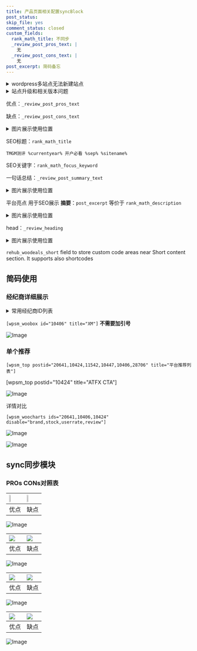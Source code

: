```yaml
---
title: 产品页面相关配置syncBlock
post_status: 
skip_file: yes
comment_status: closed
custom_fields:
  rank_math_title: 不同步
  _review_post_pros_text: |
    无
  _review_post_cons_text: |
    无
post_excerpt: 简码备忘
---
```

<details><summary>wordpress多站点无法新建站点</summary>

<li>和报错需要清理cookies一样的原因</li>
<li>wp-config.php里面<code>define( 'SUBDOMAIN_INSTALL', false );//子域名安装</code></li>
<li>新建子站点是用<code>define( 'SUBDOMAIN_INSTALL', true);//子域名安装</code> 完成以后，改成<code>false</code></li>
</details>

<details><summary>站点升级和相关版本问题</summary>

<p>wordpress：5.9.9
woocommerce：7.5.1
出现问题的地方：主题选项里面>><strong>Product layout >>compact style</strong></p>
<p>如何出现没有用过的字段 导致无法保存。先导出配置 然后进行修改，后面再次恢复即可。</p>
<p>出现部分字段无法显示时，需要返回默认布局后，对产品进行保存就好了。</p>
<p></p>
</details>

优点：`_review_post_pros_text`

缺点：`_review_post_cons_text`

<details><summary>图片展示使用位置</summary>

<img src="https://prod-files-secure.s3.us-west-2.amazonaws.com/39ed1227-6d7d-4570-be36-9ccd4a2c4241/f51d3d83-55d4-4bdf-9604-f37ec77ab556/Untitled.png?X-Amz-Algorithm=AWS4-HMAC-SHA256&X-Amz-Content-Sha256=UNSIGNED-PAYLOAD&X-Amz-Credential=ASIAZI2LB466XVAJJUYA%2F20250306%2Fus-west-2%2Fs3%2Faws4_request&X-Amz-Date=20250306T105522Z&X-Amz-Expires=3600&X-Amz-Security-Token=IQoJb3JpZ2luX2VjEOP%2F%2F%2F%2F%2F%2F%2F%2F%2F%2FwEaCXVzLXdlc3QtMiJHMEUCIQD6mDUQLN6%2F2iVxK58f0KGnmAjPlyEpsKrkjFX%2BaA9nxQIgY%2FbHWzkPcS%2BZPMttFf%2B01NxNqdZ8JXFMKy%2FT0EF%2Blekq%2FwMILBAAGgw2Mzc0MjMxODM4MDUiDGRixncwOBIRUGJzDSrcA%2BNPUm7wqFXiAP6TBVnJaqeYB%2FA0TOlUVEsWkAaJdkn0%2B9G1%2F09slInv1oVsUJ2F65gf84Wzw3B7yv39BUs7E1Cr7xNSz9aWXwSxGGEdPMbHz%2FpqniHoX%2F89OHUqgc58peV0Z61DQpSiQG%2B2dNLahmr7Lo0qzKlzF9I%2Bp6b3C9BvxSOCbj7a5%2BSb14gmWoMqpiAoIH10It4RCNiK45cE1KueBH%2BJFS3xgxjZzKYTG55oyKfHe6nDJjZGIOVhpZGjTfyPzH3U3sbHTX6%2BppwljwCHmbOzRJUteAAQxSSx9QgvJIhL0skXtg7ebIqfXIZx0f7gV%2B5m%2BsuT%2FtowFUxDcf9hrYgk9vKQz%2B92A%2FigPnA9kHS3leGIVEM2pl%2FUusbZwQdUEjjDzQwP4tQrYryZst5M2eXfQ6GMsKQlOdpLocQx%2BHO6RLoMVIFsnNglb7XlH1vbRqxtmVMe%2FCUVjuWdf27MbFlGa7pbpV1%2BwDT4cm4yKuzgoF8rOueq%2BsmoZyV5QlDH7NLjCmn6xuFnl%2FclwSOmAfjF2yYWoLuxGlEMpTmwblh4sVdHB6gjLhnYmhZLgTVTVWRaGlvVagCfVymbrTaUsgl8eU2VlR%2B3OKWDRsZLeGqu6Z7pmWdxU2AdMLzwpb4GOqUBdMmljKZ6j%2FLl6BWZR%2FV8ffSxMrNDiGaxF%2FgNdPJ5ppTtwHCh8%2BpzXxOPC852i3CROLuYZKNqwkZcqweoTcMZc8FrxaxCG0Hfi56P%2Betwg%2B9H78hFEYcXPLGopd7U4Y%2B8opmQzB0n6HbRLG%2Bw%2F6nAyJtATBzjtsemAtNvKbHM62SlQK9fdHsewZ1A0DbIYEMbjgoRGbZSGZVdSI4H1sRl4JdLFQtX&X-Amz-Signature=99d362c0b504cae54842389040696389c4424540c97762c507966cfe8a751217&X-Amz-SignedHeaders=host&x-id=GetObject" alt="Image">
</details>

SEO标题：`rank_math_title`

`TMGM测评 %currentyear% 开户必看 %sep% %sitename%`

SEO关键字：`rank_math_focus_keyword`

一句话总结：`_review_post_summary_text`

<details><summary>图片展示使用位置</summary>

<img src="https://prod-files-secure.s3.us-west-2.amazonaws.com/39ed1227-6d7d-4570-be36-9ccd4a2c4241/4b96a922-296c-4f4e-8630-d1c870cbce01/Untitled.png?X-Amz-Algorithm=AWS4-HMAC-SHA256&X-Amz-Content-Sha256=UNSIGNED-PAYLOAD&X-Amz-Credential=ASIAZI2LB466TUNL3B46%2F20250306%2Fus-west-2%2Fs3%2Faws4_request&X-Amz-Date=20250306T105523Z&X-Amz-Expires=3600&X-Amz-Security-Token=IQoJb3JpZ2luX2VjEOP%2F%2F%2F%2F%2F%2F%2F%2F%2F%2FwEaCXVzLXdlc3QtMiJIMEYCIQCJnzUd0T%2FddnnltynbYgY5h54lBnGVXhwxoGUZF8iPtAIhALn9rlz4xRWzbOkcgUcTJ9qg48bPfzhdIr8d9iCus47iKv8DCCwQABoMNjM3NDIzMTgzODA1Igyr8GtGA%2B9kNaCcdJIq3AM4NBQ1e5UHqi4Er%2Btxo3M3zLy0nvbTy159x%2BrWCA5NqkgyQIVtLmUK0eL8CaSm1brwvPPwBt%2B3CnFUeSJdRoZLhLrBRmj62LBr9rI4HL7LbrgYl7u6fb27f2YhgvT4abfnshaR%2BgsxVqwx7WbrsXK72oHl6tNAdV84BbZTLRUtNLXJUbG%2FhrjvsQNAzWo6hbDqtC3naLRrJKFhKu3OOVuTaXTdbpysnO%2FqpGwTVcQLr%2FLQAfb2If2D%2FujCn9Wp%2F85wvtWAb3pHJC6xrniXzLLe0Jqv5WMqPzAGhkEKdWxtRFzPb64sUVgezBX59x3wbJl%2BJr942DgOlx6Onsijb5snWA%2BkHK1jZqvyn3EsE1h83iCNQ6DxSKJjabeFLOW5Q0lmYHl%2BTRoHptRR5krV0NlBXy8XpI2s%2BjDQKBfklx9y8rsdVFAr15oQefSk0AOA1Voz6HoIaXFqNIcutPI43%2B%2BJz%2BPu37XIjGWFg6qibWT7ayn5RU9d4Z2GfMV3xRpZxydi8GGb8EYgr2wUkPu4yBoWtQKl6Cq2wACiJ7RKDU8tKvTQLgcJZbBoNI%2FghIoSjmSv%2BY3VGyfnzsHUMSHdx1gPumsPJaxuV8VpWlsYhXK8mcqTV0DkZ2PiNePFhTCE8aW%2BBjqkAY7KWdjbyqBzJFwX2mDrMU663ia7eSXai%2FVIvNrEY82TKOo29YXXbtGhYWFkVgM55Moq30KK%2F6RuAc%2Br7IDaqtaaVJHOdH8Cd4PMUcoJvIayQOfT2s9RAz2Hm42Qk5QUGGk%2B%2FIVd60aNkmcLFKu8zjONHgYv7LLHeifXmj%2B9RZUWhUhtY6YgqaoWydmVYIRBlM%2BTfPGLWHN2xX8HU0zLCqucJku6&X-Amz-Signature=0581035c6dcfa6d7345412c826e73c3c61810a5769d009efe251bdae3f7c0274&X-Amz-SignedHeaders=host&x-id=GetObject" alt="Image">
</details>

平台亮点 用于SEO展示 **摘要**：`post_excerpt`  等价于 `rank_math_description`

<details><summary>图片展示使用位置</summary>

<img src="https://prod-files-secure.s3.us-west-2.amazonaws.com/39ed1227-6d7d-4570-be36-9ccd4a2c4241/1ee11f63-b60a-4dfe-a7a7-d58ff23b5d88/Untitled.png?X-Amz-Algorithm=AWS4-HMAC-SHA256&X-Amz-Content-Sha256=UNSIGNED-PAYLOAD&X-Amz-Credential=ASIAZI2LB466YKJNQRGK%2F20250306%2Fus-west-2%2Fs3%2Faws4_request&X-Amz-Date=20250306T105524Z&X-Amz-Expires=3600&X-Amz-Security-Token=IQoJb3JpZ2luX2VjEOP%2F%2F%2F%2F%2F%2F%2F%2F%2F%2FwEaCXVzLXdlc3QtMiJHMEUCICM0eDfiHjcr%2FqPew5Su%2FGfjmSWr%2BYDBpKizNXDHVwhFAiEAhLKKULR12vgl%2FBfqzKXGcCJoc93629qbEB0T8RZbLpwq%2FwMILBAAGgw2Mzc0MjMxODM4MDUiDFd7wQLWgdLRhCEjeCrcAwecJz7Scto%2Ba6IH6SXOf6jIDEI0hzFsqcCWyGN1svsThcIBuE2jWlpQfQr%2BmdqbDfrzjM5DhV4NFMbU%2FvMzak2bfrDZYH%2BbyBDAk6cG9NFftfcsBH6ujTe61r05WLyTHL4B2hla0ehlb%2B3ZscA7RZx101CILdy30VtN3GWjMqWB2kYoaEYqFokhPA1QeYO9WmNTpcgI9xKtE3KnMHFZnd8csdeBKfgvZff8wzKWLzfHCb5HDBUeJrs1GC37OljViWwrt7FjqDNk5MKXSILE5lWN6nrTBlcFCBaYGvlmncucgZr3vGCxNbnp710KTpMJEpiSnfAREldi7PEac9MuxtEQVC6SKM6Nxa57%2Fg%2Bpy32jyyXjFJs1ZL0wghHMxGfmlY2x9oKAlBcS8qzM6lkEyersJ3t%2BIjS0wW5gbolYYB%2FNT0qm2GDQQx7RWtil0T%2Bcgf94yVBVkbe0FrHvcePl1Ft9kycV80L465IgBxb5%2FEWwsBnUFtefdojWf1ZMsM%2BmxAWFw%2B4Fci%2FGo%2BHGhIPB%2FHY2TT4g98jr49lmu56F7mQbVsRb37gtjskVDs3zRRtko0KXThbUBJJB1%2BmbiELK8xck9cuDWqVqpNwkv71vEr6Wy687DGqGPjfk1jaDMJrxpb4GOqUBe0NmhOcTq10n88%2BmlGzeNDAApPcHVF%2FjT5%2Bf5oEoS2BZ2glneEeyHnZu7pFXAIQMYZbvh1dT85aWUXxniJAIhfxzQwJzW73uuhYk1shvtr6fuLlh5t2%2Bp1Bp0FVH0CIbwhkZwCKsJaFJNAuKFO7fmf5huVTs0rsoS1Ux1Aqm9wLG6gEcXsp2%2BQmn0eAFFDlg2JnCWUDs8NR05HGP55iDLLPD7pZw&X-Amz-Signature=daa61fd9a15eba44aaec06349633df9f36d71c23dac28975202a7a573a649a34&X-Amz-SignedHeaders=host&x-id=GetObject" alt="Image">
<img src="https://prod-files-secure.s3.us-west-2.amazonaws.com/39ed1227-6d7d-4570-be36-9ccd4a2c4241/ad4118b5-78d8-4fbe-801e-3b29b5d99c01/Untitled.png?X-Amz-Algorithm=AWS4-HMAC-SHA256&X-Amz-Content-Sha256=UNSIGNED-PAYLOAD&X-Amz-Credential=ASIAZI2LB466YKJNQRGK%2F20250306%2Fus-west-2%2Fs3%2Faws4_request&X-Amz-Date=20250306T105524Z&X-Amz-Expires=3600&X-Amz-Security-Token=IQoJb3JpZ2luX2VjEOP%2F%2F%2F%2F%2F%2F%2F%2F%2F%2FwEaCXVzLXdlc3QtMiJHMEUCICM0eDfiHjcr%2FqPew5Su%2FGfjmSWr%2BYDBpKizNXDHVwhFAiEAhLKKULR12vgl%2FBfqzKXGcCJoc93629qbEB0T8RZbLpwq%2FwMILBAAGgw2Mzc0MjMxODM4MDUiDFd7wQLWgdLRhCEjeCrcAwecJz7Scto%2Ba6IH6SXOf6jIDEI0hzFsqcCWyGN1svsThcIBuE2jWlpQfQr%2BmdqbDfrzjM5DhV4NFMbU%2FvMzak2bfrDZYH%2BbyBDAk6cG9NFftfcsBH6ujTe61r05WLyTHL4B2hla0ehlb%2B3ZscA7RZx101CILdy30VtN3GWjMqWB2kYoaEYqFokhPA1QeYO9WmNTpcgI9xKtE3KnMHFZnd8csdeBKfgvZff8wzKWLzfHCb5HDBUeJrs1GC37OljViWwrt7FjqDNk5MKXSILE5lWN6nrTBlcFCBaYGvlmncucgZr3vGCxNbnp710KTpMJEpiSnfAREldi7PEac9MuxtEQVC6SKM6Nxa57%2Fg%2Bpy32jyyXjFJs1ZL0wghHMxGfmlY2x9oKAlBcS8qzM6lkEyersJ3t%2BIjS0wW5gbolYYB%2FNT0qm2GDQQx7RWtil0T%2Bcgf94yVBVkbe0FrHvcePl1Ft9kycV80L465IgBxb5%2FEWwsBnUFtefdojWf1ZMsM%2BmxAWFw%2B4Fci%2FGo%2BHGhIPB%2FHY2TT4g98jr49lmu56F7mQbVsRb37gtjskVDs3zRRtko0KXThbUBJJB1%2BmbiELK8xck9cuDWqVqpNwkv71vEr6Wy687DGqGPjfk1jaDMJrxpb4GOqUBe0NmhOcTq10n88%2BmlGzeNDAApPcHVF%2FjT5%2Bf5oEoS2BZ2glneEeyHnZu7pFXAIQMYZbvh1dT85aWUXxniJAIhfxzQwJzW73uuhYk1shvtr6fuLlh5t2%2Bp1Bp0FVH0CIbwhkZwCKsJaFJNAuKFO7fmf5huVTs0rsoS1Ux1Aqm9wLG6gEcXsp2%2BQmn0eAFFDlg2JnCWUDs8NR05HGP55iDLLPD7pZw&X-Amz-Signature=c6ec2167fd604e128d28fd2cf9a09544e6e9e793f9e7ace913b90e33735c86e9&X-Amz-SignedHeaders=host&x-id=GetObject" alt="Image">
<img src="https://prod-files-secure.s3.us-west-2.amazonaws.com/39ed1227-6d7d-4570-be36-9ccd4a2c4241/a38cf7c9-a79c-4b64-9e94-13589fe0758b/Untitled.png?X-Amz-Algorithm=AWS4-HMAC-SHA256&X-Amz-Content-Sha256=UNSIGNED-PAYLOAD&X-Amz-Credential=ASIAZI2LB466YKJNQRGK%2F20250306%2Fus-west-2%2Fs3%2Faws4_request&X-Amz-Date=20250306T105524Z&X-Amz-Expires=3600&X-Amz-Security-Token=IQoJb3JpZ2luX2VjEOP%2F%2F%2F%2F%2F%2F%2F%2F%2F%2FwEaCXVzLXdlc3QtMiJHMEUCICM0eDfiHjcr%2FqPew5Su%2FGfjmSWr%2BYDBpKizNXDHVwhFAiEAhLKKULR12vgl%2FBfqzKXGcCJoc93629qbEB0T8RZbLpwq%2FwMILBAAGgw2Mzc0MjMxODM4MDUiDFd7wQLWgdLRhCEjeCrcAwecJz7Scto%2Ba6IH6SXOf6jIDEI0hzFsqcCWyGN1svsThcIBuE2jWlpQfQr%2BmdqbDfrzjM5DhV4NFMbU%2FvMzak2bfrDZYH%2BbyBDAk6cG9NFftfcsBH6ujTe61r05WLyTHL4B2hla0ehlb%2B3ZscA7RZx101CILdy30VtN3GWjMqWB2kYoaEYqFokhPA1QeYO9WmNTpcgI9xKtE3KnMHFZnd8csdeBKfgvZff8wzKWLzfHCb5HDBUeJrs1GC37OljViWwrt7FjqDNk5MKXSILE5lWN6nrTBlcFCBaYGvlmncucgZr3vGCxNbnp710KTpMJEpiSnfAREldi7PEac9MuxtEQVC6SKM6Nxa57%2Fg%2Bpy32jyyXjFJs1ZL0wghHMxGfmlY2x9oKAlBcS8qzM6lkEyersJ3t%2BIjS0wW5gbolYYB%2FNT0qm2GDQQx7RWtil0T%2Bcgf94yVBVkbe0FrHvcePl1Ft9kycV80L465IgBxb5%2FEWwsBnUFtefdojWf1ZMsM%2BmxAWFw%2B4Fci%2FGo%2BHGhIPB%2FHY2TT4g98jr49lmu56F7mQbVsRb37gtjskVDs3zRRtko0KXThbUBJJB1%2BmbiELK8xck9cuDWqVqpNwkv71vEr6Wy687DGqGPjfk1jaDMJrxpb4GOqUBe0NmhOcTq10n88%2BmlGzeNDAApPcHVF%2FjT5%2Bf5oEoS2BZ2glneEeyHnZu7pFXAIQMYZbvh1dT85aWUXxniJAIhfxzQwJzW73uuhYk1shvtr6fuLlh5t2%2Bp1Bp0FVH0CIbwhkZwCKsJaFJNAuKFO7fmf5huVTs0rsoS1Ux1Aqm9wLG6gEcXsp2%2BQmn0eAFFDlg2JnCWUDs8NR05HGP55iDLLPD7pZw&X-Amz-Signature=5be88912c97d46d1bbce752f81f07a8bc76711ce7f3fdbb93efe89b1a4822a86&X-Amz-SignedHeaders=host&x-id=GetObject" alt="Image">
<img src="https://prod-files-secure.s3.us-west-2.amazonaws.com/39ed1227-6d7d-4570-be36-9ccd4a2c4241/7da6fc1e-d2ac-42ae-8c75-cb5749aa18f6/Untitled.png?X-Amz-Algorithm=AWS4-HMAC-SHA256&X-Amz-Content-Sha256=UNSIGNED-PAYLOAD&X-Amz-Credential=ASIAZI2LB466YKJNQRGK%2F20250306%2Fus-west-2%2Fs3%2Faws4_request&X-Amz-Date=20250306T105524Z&X-Amz-Expires=3600&X-Amz-Security-Token=IQoJb3JpZ2luX2VjEOP%2F%2F%2F%2F%2F%2F%2F%2F%2F%2FwEaCXVzLXdlc3QtMiJHMEUCICM0eDfiHjcr%2FqPew5Su%2FGfjmSWr%2BYDBpKizNXDHVwhFAiEAhLKKULR12vgl%2FBfqzKXGcCJoc93629qbEB0T8RZbLpwq%2FwMILBAAGgw2Mzc0MjMxODM4MDUiDFd7wQLWgdLRhCEjeCrcAwecJz7Scto%2Ba6IH6SXOf6jIDEI0hzFsqcCWyGN1svsThcIBuE2jWlpQfQr%2BmdqbDfrzjM5DhV4NFMbU%2FvMzak2bfrDZYH%2BbyBDAk6cG9NFftfcsBH6ujTe61r05WLyTHL4B2hla0ehlb%2B3ZscA7RZx101CILdy30VtN3GWjMqWB2kYoaEYqFokhPA1QeYO9WmNTpcgI9xKtE3KnMHFZnd8csdeBKfgvZff8wzKWLzfHCb5HDBUeJrs1GC37OljViWwrt7FjqDNk5MKXSILE5lWN6nrTBlcFCBaYGvlmncucgZr3vGCxNbnp710KTpMJEpiSnfAREldi7PEac9MuxtEQVC6SKM6Nxa57%2Fg%2Bpy32jyyXjFJs1ZL0wghHMxGfmlY2x9oKAlBcS8qzM6lkEyersJ3t%2BIjS0wW5gbolYYB%2FNT0qm2GDQQx7RWtil0T%2Bcgf94yVBVkbe0FrHvcePl1Ft9kycV80L465IgBxb5%2FEWwsBnUFtefdojWf1ZMsM%2BmxAWFw%2B4Fci%2FGo%2BHGhIPB%2FHY2TT4g98jr49lmu56F7mQbVsRb37gtjskVDs3zRRtko0KXThbUBJJB1%2BmbiELK8xck9cuDWqVqpNwkv71vEr6Wy687DGqGPjfk1jaDMJrxpb4GOqUBe0NmhOcTq10n88%2BmlGzeNDAApPcHVF%2FjT5%2Bf5oEoS2BZ2glneEeyHnZu7pFXAIQMYZbvh1dT85aWUXxniJAIhfxzQwJzW73uuhYk1shvtr6fuLlh5t2%2Bp1Bp0FVH0CIbwhkZwCKsJaFJNAuKFO7fmf5huVTs0rsoS1Ux1Aqm9wLG6gEcXsp2%2BQmn0eAFFDlg2JnCWUDs8NR05HGP55iDLLPD7pZw&X-Amz-Signature=0f8e65420acd7f75b775b9a9012983f01356aee4640f0f36e808e5c2f3a946b6&X-Amz-SignedHeaders=host&x-id=GetObject" alt="Image">
<img src="https://prod-files-secure.s3.us-west-2.amazonaws.com/39ed1227-6d7d-4570-be36-9ccd4a2c4241/7e97f40a-eaee-47f5-b2f9-475f96808fa7/Untitled.png?X-Amz-Algorithm=AWS4-HMAC-SHA256&X-Amz-Content-Sha256=UNSIGNED-PAYLOAD&X-Amz-Credential=ASIAZI2LB466YKJNQRGK%2F20250306%2Fus-west-2%2Fs3%2Faws4_request&X-Amz-Date=20250306T105524Z&X-Amz-Expires=3600&X-Amz-Security-Token=IQoJb3JpZ2luX2VjEOP%2F%2F%2F%2F%2F%2F%2F%2F%2F%2FwEaCXVzLXdlc3QtMiJHMEUCICM0eDfiHjcr%2FqPew5Su%2FGfjmSWr%2BYDBpKizNXDHVwhFAiEAhLKKULR12vgl%2FBfqzKXGcCJoc93629qbEB0T8RZbLpwq%2FwMILBAAGgw2Mzc0MjMxODM4MDUiDFd7wQLWgdLRhCEjeCrcAwecJz7Scto%2Ba6IH6SXOf6jIDEI0hzFsqcCWyGN1svsThcIBuE2jWlpQfQr%2BmdqbDfrzjM5DhV4NFMbU%2FvMzak2bfrDZYH%2BbyBDAk6cG9NFftfcsBH6ujTe61r05WLyTHL4B2hla0ehlb%2B3ZscA7RZx101CILdy30VtN3GWjMqWB2kYoaEYqFokhPA1QeYO9WmNTpcgI9xKtE3KnMHFZnd8csdeBKfgvZff8wzKWLzfHCb5HDBUeJrs1GC37OljViWwrt7FjqDNk5MKXSILE5lWN6nrTBlcFCBaYGvlmncucgZr3vGCxNbnp710KTpMJEpiSnfAREldi7PEac9MuxtEQVC6SKM6Nxa57%2Fg%2Bpy32jyyXjFJs1ZL0wghHMxGfmlY2x9oKAlBcS8qzM6lkEyersJ3t%2BIjS0wW5gbolYYB%2FNT0qm2GDQQx7RWtil0T%2Bcgf94yVBVkbe0FrHvcePl1Ft9kycV80L465IgBxb5%2FEWwsBnUFtefdojWf1ZMsM%2BmxAWFw%2B4Fci%2FGo%2BHGhIPB%2FHY2TT4g98jr49lmu56F7mQbVsRb37gtjskVDs3zRRtko0KXThbUBJJB1%2BmbiELK8xck9cuDWqVqpNwkv71vEr6Wy687DGqGPjfk1jaDMJrxpb4GOqUBe0NmhOcTq10n88%2BmlGzeNDAApPcHVF%2FjT5%2Bf5oEoS2BZ2glneEeyHnZu7pFXAIQMYZbvh1dT85aWUXxniJAIhfxzQwJzW73uuhYk1shvtr6fuLlh5t2%2Bp1Bp0FVH0CIbwhkZwCKsJaFJNAuKFO7fmf5huVTs0rsoS1Ux1Aqm9wLG6gEcXsp2%2BQmn0eAFFDlg2JnCWUDs8NR05HGP55iDLLPD7pZw&X-Amz-Signature=b8f24b05ff5aacc3a6f46088559a5ad76ccf96f2f7803e0af298c50c0d42b245&X-Amz-SignedHeaders=host&x-id=GetObject" alt="Image">
</details>

head：`_review_heading`

<details><summary>图片展示使用位置</summary>

<img src="https://prod-files-secure.s3.us-west-2.amazonaws.com/39ed1227-6d7d-4570-be36-9ccd4a2c4241/3a4650ad-9887-415c-889a-edd51fa54f27/Untitled.png?X-Amz-Algorithm=AWS4-HMAC-SHA256&X-Amz-Content-Sha256=UNSIGNED-PAYLOAD&X-Amz-Credential=ASIAZI2LB4666CCGQKOB%2F20250306%2Fus-west-2%2Fs3%2Faws4_request&X-Amz-Date=20250306T105524Z&X-Amz-Expires=3600&X-Amz-Security-Token=IQoJb3JpZ2luX2VjEOP%2F%2F%2F%2F%2F%2F%2F%2F%2F%2FwEaCXVzLXdlc3QtMiJGMEQCIDMohhHzODWd6PNAcGGaEeuJG0h1hRbU%2Fdp8FIm1xmRhAiAjTiyBVkz3%2BPEo%2BLSsJCJKynX1%2BlfrX9WQZrToNflIPCr%2FAwgsEAAaDDYzNzQyMzE4MzgwNSIMq0ascFnbwrBmLP1kKtwDdqhlUMZeBUWRkkLqW%2FHMuSMwlExvJQOul0CPFLhClvzKImcuGw0M8tp9wQY9uPoIXeXj5axJzwq8VBH0OyIZ3nRbZzHtp%2B3CxDfujaJppUGMOyuehcwvkUr1PUmHwLG%2F%2B5wPyvXD34KvrNS9gU3Q3z2j7DlvnPq%2BjhSGEJmyK8ogxWFMCDZHeZFu%2FE%2BFeHnPqlpMssNiPFENUThp1ZspwCwAXRRXEIWwhOnesb3SQfPXNA1Plqoke1Ijhk8IA90KXJ4682hqPsGXECBh4SF%2B2hTuerug3feon7d973DMe6x1I%2BRnJiXuErT8yCxosUAz7NsB3j7Qp2yAPIQJbhfe8tRNI3uva%2BVWtiHnXy10sMGPDfYRy39n9dXDeRQIhKsztUE1sMPojaEKETiNk2Uv3CIfmTAr5tdb%2Fe7L1%2FEYhuc8A%2BbukQHJb7T03PpNFl5bl6pWyhhY4kzTv5EOBMSDZH1L6%2B%2FtSBf07p8zICIYS1SJB7pRUN59zJMvDfv04RvUWk5L2jNFYe4ocmJKR%2Bzrm72lVe5Ix5Ev%2BKLuTN200vSlgYc7X%2F2iOLiqwFY%2B99wPMmuZNbWchX4F3YAAcFGwDZzlQybi0WWJazy76vbtLQgpErvF7a5MQQe8GoEwwPClvgY6pgHICCYiXVrynBwUEp2wNX0b8mNJj44GlQHfeo0moSXGXekvpucotMn76WaSItH3bxvFaS6HJJAXhnRw3A%2F0%2BK%2F0eWyCdtb54fSk2Z1EtxtIU%2BlUA8dx9qMFpSHcWHKP4bP%2BFGy3y9t6Eag0C%2BxUg%2BH2UYF1zZKNKMWDel17Z82GHRW7QoMp9w%2FVLLPSir2QjmNIsI8Fov%2BDPo8v4INFQPeR2MWZj%2FNd&X-Amz-Signature=c6b339bb9d59485d0566f344be0e136252414fff8485a2b3df4bb1d1cbff87fd&X-Amz-SignedHeaders=host&x-id=GetObject" alt="Image">
</details>

`rehub_woodeals_short`	field to store custom code areas near Short content section. It supports also shortcodes



## 简码使用

### 经纪商详细展示

<details><summary>常用经纪商ID列表</summary>

<pre><code class="php">嘉盛 ===> 20641  [wpsm_woobox id="20641" title="嘉盛"]
易信easymarkets ===> 11542  [wpsm_woobox id="11542" title="易信easymarkets"]
ATFX外汇 ===> 10424  [wpsm_woobox id="10424" title="ATFX"]
XM ===> 10406  [wpsm_woobox id="10406" title="XM"]
TMGM ===> 29622  [wpsm_woobox id="29622" title="TMGM"]
HYCM ===> 10447  [wpsm_woobox id="10447" title="HYCM"]
fpmarkets澳福外汇 ===> 20639  [wpsm_woobox id="20639" title="fpmarkets澳福外汇"]</code></pre>
</details>

`[wpsm_woobox id="10406" title="XM"]` **不需要加引号**

![Image](https://prod-files-secure.s3.us-west-2.amazonaws.com/39ed1227-6d7d-4570-be36-9ccd4a2c4241/4f898f9d-0fa7-4e43-acd3-ac6bc7be575a/Untitled.png?X-Amz-Algorithm=AWS4-HMAC-SHA256&X-Amz-Content-Sha256=UNSIGNED-PAYLOAD&X-Amz-Credential=ASIAZI2LB466UI2YS46X%2F20250306%2Fus-west-2%2Fs3%2Faws4_request&X-Amz-Date=20250306T105520Z&X-Amz-Expires=3600&X-Amz-Security-Token=IQoJb3JpZ2luX2VjEOP%2F%2F%2F%2F%2F%2F%2F%2F%2F%2FwEaCXVzLXdlc3QtMiJHMEUCIQD2%2BAEvRvcameTiDjwOfqJgzVbL5pxwIsUweTlKEF10AwIgW22csUsdblQ%2FHt15esiPQeKgImFkhMzxSVaX0kkx%2Bx0q%2FwMILBAAGgw2Mzc0MjMxODM4MDUiDKHZAeFohRvJDfQCcSrcAyR9yCa9JALIUzpK0ZtZljB7AsxgBXLBGW38QK99SIXwq1tsIO4JZ9rTvRoTXvNuGXPDrduoCzkTUrZWp%2FPDfC2Hx%2FryjePJcpHtZLzVMCgYpNC3cqt3WqENla3nsOndhjcWp%2B%2FAVJicQqjdGyaGH9bpOwfbj57axF6bxziDRESXPDs9HKe3PV57faMUudj432ta0XpPt0ev7yFLID0%2BSp6e69MElW978REXNYuOzRSKqUiJ1FI%2BIgFTn%2F91J1%2BNvYSEdeE9bY5ibuhogK9l27lUU%2BFoFiLC1hCeWYbH7ZQ0p2adopLBnh2IAXSoMuEiVKqR8DsR3agDRvpGAfjqC6nEq4IKSF4BtKlSZTGaqEIMjPKAddgwiuT5YJ7TfYvlIOea9Dt2oC%2FATaruOAZJvKwYe6IrDf9tO5w8UBI3wCV0B9Pp9Z%2FbRZ7q0b%2B7TCc7N36mtg27sxk7W4rrjhBjPu7i7INmvB%2BrWpdZOfFDIyYWbqgvbHVH0HRBj%2Bp6jMo28zoKxPzPFbyI%2Fd69sRDat11xR0L%2FEhkcLJLYIxkASEkK2m9Mh4w6yFtCtk3Jg2W%2FCCUXUvUOnWnY4%2Be4JCVEntalkcdi%2FGWa2V6O2Xt5IPUPbDcvGL8MeCH%2F7VNKMKTxpb4GOqUBz3GfsDzkxDpOFrNA%2FXH63cUZFzmPJnXiKDLRsQ6S4ji3dn%2FzVJeKStYnP2yq3oNKGqwfIQ7TrcEcptOZoqUYqPcJdDNiUXHJkJvQ3WZihFql81xAKS%2FxO%2F41G9AQUmqkr1cRYkP6%2Fo64Nq5JMLRQnVyKJAHsSJtiniLyHQaOJscImpM7tprCuyg2fm59%2B0Qjd1G3z3n1BZNwqg7xJrWDzT01F8tv&X-Amz-Signature=936ad070dd4ec8f764a95348a0bc2a783cccb48a2ca5f7affacb64aada34f7c5&X-Amz-SignedHeaders=host&x-id=GetObject)

### 单个推荐
`[wpsm_top postid="20641,10424,11542,10447,10406,28706" title="平台推荐列表"]`

[wpsm_top postid="10424" title="ATFX CTA"]

![Image](https://prod-files-secure.s3.us-west-2.amazonaws.com/39ed1227-6d7d-4570-be36-9ccd4a2c4241/5ac620dc-51a8-48b6-b55d-91f47299193c/Untitled.png?X-Amz-Algorithm=AWS4-HMAC-SHA256&X-Amz-Content-Sha256=UNSIGNED-PAYLOAD&X-Amz-Credential=ASIAZI2LB466UI2YS46X%2F20250306%2Fus-west-2%2Fs3%2Faws4_request&X-Amz-Date=20250306T105520Z&X-Amz-Expires=3600&X-Amz-Security-Token=IQoJb3JpZ2luX2VjEOP%2F%2F%2F%2F%2F%2F%2F%2F%2F%2FwEaCXVzLXdlc3QtMiJHMEUCIQD2%2BAEvRvcameTiDjwOfqJgzVbL5pxwIsUweTlKEF10AwIgW22csUsdblQ%2FHt15esiPQeKgImFkhMzxSVaX0kkx%2Bx0q%2FwMILBAAGgw2Mzc0MjMxODM4MDUiDKHZAeFohRvJDfQCcSrcAyR9yCa9JALIUzpK0ZtZljB7AsxgBXLBGW38QK99SIXwq1tsIO4JZ9rTvRoTXvNuGXPDrduoCzkTUrZWp%2FPDfC2Hx%2FryjePJcpHtZLzVMCgYpNC3cqt3WqENla3nsOndhjcWp%2B%2FAVJicQqjdGyaGH9bpOwfbj57axF6bxziDRESXPDs9HKe3PV57faMUudj432ta0XpPt0ev7yFLID0%2BSp6e69MElW978REXNYuOzRSKqUiJ1FI%2BIgFTn%2F91J1%2BNvYSEdeE9bY5ibuhogK9l27lUU%2BFoFiLC1hCeWYbH7ZQ0p2adopLBnh2IAXSoMuEiVKqR8DsR3agDRvpGAfjqC6nEq4IKSF4BtKlSZTGaqEIMjPKAddgwiuT5YJ7TfYvlIOea9Dt2oC%2FATaruOAZJvKwYe6IrDf9tO5w8UBI3wCV0B9Pp9Z%2FbRZ7q0b%2B7TCc7N36mtg27sxk7W4rrjhBjPu7i7INmvB%2BrWpdZOfFDIyYWbqgvbHVH0HRBj%2Bp6jMo28zoKxPzPFbyI%2Fd69sRDat11xR0L%2FEhkcLJLYIxkASEkK2m9Mh4w6yFtCtk3Jg2W%2FCCUXUvUOnWnY4%2Be4JCVEntalkcdi%2FGWa2V6O2Xt5IPUPbDcvGL8MeCH%2F7VNKMKTxpb4GOqUBz3GfsDzkxDpOFrNA%2FXH63cUZFzmPJnXiKDLRsQ6S4ji3dn%2FzVJeKStYnP2yq3oNKGqwfIQ7TrcEcptOZoqUYqPcJdDNiUXHJkJvQ3WZihFql81xAKS%2FxO%2F41G9AQUmqkr1cRYkP6%2Fo64Nq5JMLRQnVyKJAHsSJtiniLyHQaOJscImpM7tprCuyg2fm59%2B0Qjd1G3z3n1BZNwqg7xJrWDzT01F8tv&X-Amz-Signature=91eaf98391c96a5b81076e48c0e580f77aa1de3391bdb8f0acb3c0ccd6a3c023&X-Amz-SignedHeaders=host&x-id=GetObject)

详情对比

`[wpsm_woocharts ids="20641,10406,10424" disable="brand,stock,userrate,review"]`

![Image](https://prod-files-secure.s3.us-west-2.amazonaws.com/39ed1227-6d7d-4570-be36-9ccd4a2c4241/bf3ba45f-b9f3-4295-8aef-b4a495fd25f4/Untitled.png?X-Amz-Algorithm=AWS4-HMAC-SHA256&X-Amz-Content-Sha256=UNSIGNED-PAYLOAD&X-Amz-Credential=ASIAZI2LB466UI2YS46X%2F20250306%2Fus-west-2%2Fs3%2Faws4_request&X-Amz-Date=20250306T105520Z&X-Amz-Expires=3600&X-Amz-Security-Token=IQoJb3JpZ2luX2VjEOP%2F%2F%2F%2F%2F%2F%2F%2F%2F%2FwEaCXVzLXdlc3QtMiJHMEUCIQD2%2BAEvRvcameTiDjwOfqJgzVbL5pxwIsUweTlKEF10AwIgW22csUsdblQ%2FHt15esiPQeKgImFkhMzxSVaX0kkx%2Bx0q%2FwMILBAAGgw2Mzc0MjMxODM4MDUiDKHZAeFohRvJDfQCcSrcAyR9yCa9JALIUzpK0ZtZljB7AsxgBXLBGW38QK99SIXwq1tsIO4JZ9rTvRoTXvNuGXPDrduoCzkTUrZWp%2FPDfC2Hx%2FryjePJcpHtZLzVMCgYpNC3cqt3WqENla3nsOndhjcWp%2B%2FAVJicQqjdGyaGH9bpOwfbj57axF6bxziDRESXPDs9HKe3PV57faMUudj432ta0XpPt0ev7yFLID0%2BSp6e69MElW978REXNYuOzRSKqUiJ1FI%2BIgFTn%2F91J1%2BNvYSEdeE9bY5ibuhogK9l27lUU%2BFoFiLC1hCeWYbH7ZQ0p2adopLBnh2IAXSoMuEiVKqR8DsR3agDRvpGAfjqC6nEq4IKSF4BtKlSZTGaqEIMjPKAddgwiuT5YJ7TfYvlIOea9Dt2oC%2FATaruOAZJvKwYe6IrDf9tO5w8UBI3wCV0B9Pp9Z%2FbRZ7q0b%2B7TCc7N36mtg27sxk7W4rrjhBjPu7i7INmvB%2BrWpdZOfFDIyYWbqgvbHVH0HRBj%2Bp6jMo28zoKxPzPFbyI%2Fd69sRDat11xR0L%2FEhkcLJLYIxkASEkK2m9Mh4w6yFtCtk3Jg2W%2FCCUXUvUOnWnY4%2Be4JCVEntalkcdi%2FGWa2V6O2Xt5IPUPbDcvGL8MeCH%2F7VNKMKTxpb4GOqUBz3GfsDzkxDpOFrNA%2FXH63cUZFzmPJnXiKDLRsQ6S4ji3dn%2FzVJeKStYnP2yq3oNKGqwfIQ7TrcEcptOZoqUYqPcJdDNiUXHJkJvQ3WZihFql81xAKS%2FxO%2F41G9AQUmqkr1cRYkP6%2Fo64Nq5JMLRQnVyKJAHsSJtiniLyHQaOJscImpM7tprCuyg2fm59%2B0Qjd1G3z3n1BZNwqg7xJrWDzT01F8tv&X-Amz-Signature=ae1e25cef05bb961c6e7e21b3ae8270d7abc3fd0639ef5eb7dce3c2314be95de&X-Amz-SignedHeaders=host&x-id=GetObject)

![Image](https://prod-files-secure.s3.us-west-2.amazonaws.com/39ed1227-6d7d-4570-be36-9ccd4a2c4241/30bc56ef-f383-4b48-9768-2ebc9e436ec0/Untitled.png?X-Amz-Algorithm=AWS4-HMAC-SHA256&X-Amz-Content-Sha256=UNSIGNED-PAYLOAD&X-Amz-Credential=ASIAZI2LB466UI2YS46X%2F20250306%2Fus-west-2%2Fs3%2Faws4_request&X-Amz-Date=20250306T105520Z&X-Amz-Expires=3600&X-Amz-Security-Token=IQoJb3JpZ2luX2VjEOP%2F%2F%2F%2F%2F%2F%2F%2F%2F%2FwEaCXVzLXdlc3QtMiJHMEUCIQD2%2BAEvRvcameTiDjwOfqJgzVbL5pxwIsUweTlKEF10AwIgW22csUsdblQ%2FHt15esiPQeKgImFkhMzxSVaX0kkx%2Bx0q%2FwMILBAAGgw2Mzc0MjMxODM4MDUiDKHZAeFohRvJDfQCcSrcAyR9yCa9JALIUzpK0ZtZljB7AsxgBXLBGW38QK99SIXwq1tsIO4JZ9rTvRoTXvNuGXPDrduoCzkTUrZWp%2FPDfC2Hx%2FryjePJcpHtZLzVMCgYpNC3cqt3WqENla3nsOndhjcWp%2B%2FAVJicQqjdGyaGH9bpOwfbj57axF6bxziDRESXPDs9HKe3PV57faMUudj432ta0XpPt0ev7yFLID0%2BSp6e69MElW978REXNYuOzRSKqUiJ1FI%2BIgFTn%2F91J1%2BNvYSEdeE9bY5ibuhogK9l27lUU%2BFoFiLC1hCeWYbH7ZQ0p2adopLBnh2IAXSoMuEiVKqR8DsR3agDRvpGAfjqC6nEq4IKSF4BtKlSZTGaqEIMjPKAddgwiuT5YJ7TfYvlIOea9Dt2oC%2FATaruOAZJvKwYe6IrDf9tO5w8UBI3wCV0B9Pp9Z%2FbRZ7q0b%2B7TCc7N36mtg27sxk7W4rrjhBjPu7i7INmvB%2BrWpdZOfFDIyYWbqgvbHVH0HRBj%2Bp6jMo28zoKxPzPFbyI%2Fd69sRDat11xR0L%2FEhkcLJLYIxkASEkK2m9Mh4w6yFtCtk3Jg2W%2FCCUXUvUOnWnY4%2Be4JCVEntalkcdi%2FGWa2V6O2Xt5IPUPbDcvGL8MeCH%2F7VNKMKTxpb4GOqUBz3GfsDzkxDpOFrNA%2FXH63cUZFzmPJnXiKDLRsQ6S4ji3dn%2FzVJeKStYnP2yq3oNKGqwfIQ7TrcEcptOZoqUYqPcJdDNiUXHJkJvQ3WZihFql81xAKS%2FxO%2F41G9AQUmqkr1cRYkP6%2Fo64Nq5JMLRQnVyKJAHsSJtiniLyHQaOJscImpM7tprCuyg2fm59%2B0Qjd1G3z3n1BZNwqg7xJrWDzT01F8tv&X-Amz-Signature=4b2319b416515bce72ad687fc2f238b0d74c5c465f3418956b84fa90b8b98883&X-Amz-SignedHeaders=host&x-id=GetObject)

## sync同步模块

### PROs CONs对照表

| <img src="https://cdn.ifttt.fun/gh/jarlin8/OSS@main/icons/customize/pros.svg" height="auto" width="37.3%"> | <img src="https://cdn.ifttt.fun/gh/jarlin8/OSS@main/icons/customize/cons.svg" height="auto" width="28.8%"> |
| :--- | :--- |
| 优点 | 缺点 |

![Image](https://prod-files-secure.s3.us-west-2.amazonaws.com/39ed1227-6d7d-4570-be36-9ccd4a2c4241/8742b755-dfb5-4004-9a5f-d6e561664bd8/Untitled.png?X-Amz-Algorithm=AWS4-HMAC-SHA256&X-Amz-Content-Sha256=UNSIGNED-PAYLOAD&X-Amz-Credential=ASIAZI2LB466UI2YS46X%2F20250306%2Fus-west-2%2Fs3%2Faws4_request&X-Amz-Date=20250306T105520Z&X-Amz-Expires=3600&X-Amz-Security-Token=IQoJb3JpZ2luX2VjEOP%2F%2F%2F%2F%2F%2F%2F%2F%2F%2FwEaCXVzLXdlc3QtMiJHMEUCIQD2%2BAEvRvcameTiDjwOfqJgzVbL5pxwIsUweTlKEF10AwIgW22csUsdblQ%2FHt15esiPQeKgImFkhMzxSVaX0kkx%2Bx0q%2FwMILBAAGgw2Mzc0MjMxODM4MDUiDKHZAeFohRvJDfQCcSrcAyR9yCa9JALIUzpK0ZtZljB7AsxgBXLBGW38QK99SIXwq1tsIO4JZ9rTvRoTXvNuGXPDrduoCzkTUrZWp%2FPDfC2Hx%2FryjePJcpHtZLzVMCgYpNC3cqt3WqENla3nsOndhjcWp%2B%2FAVJicQqjdGyaGH9bpOwfbj57axF6bxziDRESXPDs9HKe3PV57faMUudj432ta0XpPt0ev7yFLID0%2BSp6e69MElW978REXNYuOzRSKqUiJ1FI%2BIgFTn%2F91J1%2BNvYSEdeE9bY5ibuhogK9l27lUU%2BFoFiLC1hCeWYbH7ZQ0p2adopLBnh2IAXSoMuEiVKqR8DsR3agDRvpGAfjqC6nEq4IKSF4BtKlSZTGaqEIMjPKAddgwiuT5YJ7TfYvlIOea9Dt2oC%2FATaruOAZJvKwYe6IrDf9tO5w8UBI3wCV0B9Pp9Z%2FbRZ7q0b%2B7TCc7N36mtg27sxk7W4rrjhBjPu7i7INmvB%2BrWpdZOfFDIyYWbqgvbHVH0HRBj%2Bp6jMo28zoKxPzPFbyI%2Fd69sRDat11xR0L%2FEhkcLJLYIxkASEkK2m9Mh4w6yFtCtk3Jg2W%2FCCUXUvUOnWnY4%2Be4JCVEntalkcdi%2FGWa2V6O2Xt5IPUPbDcvGL8MeCH%2F7VNKMKTxpb4GOqUBz3GfsDzkxDpOFrNA%2FXH63cUZFzmPJnXiKDLRsQ6S4ji3dn%2FzVJeKStYnP2yq3oNKGqwfIQ7TrcEcptOZoqUYqPcJdDNiUXHJkJvQ3WZihFql81xAKS%2FxO%2F41G9AQUmqkr1cRYkP6%2Fo64Nq5JMLRQnVyKJAHsSJtiniLyHQaOJscImpM7tprCuyg2fm59%2B0Qjd1G3z3n1BZNwqg7xJrWDzT01F8tv&X-Amz-Signature=f83b8bfefce9c123aaca073b3f27d1d3e3f5ddedec2ac288ec5d01cd5fd7fda8&X-Amz-SignedHeaders=host&x-id=GetObject)

| <img src="https://cdn.ifttt.fun/gh/jarlin8/OSS@main/icons/customize/pros1.svg" height="auto"> | <img src="https://cdn.ifttt.fun/gh/jarlin8/OSS@main/icons/customize/cons1.svg" height="auto"> |
| :--- | :--- |
| 优点 | 缺点 |

![Image](https://prod-files-secure.s3.us-west-2.amazonaws.com/39ed1227-6d7d-4570-be36-9ccd4a2c4241/806358f8-c9c4-4e17-bb35-c6c76a5397a5/Untitled.png?X-Amz-Algorithm=AWS4-HMAC-SHA256&X-Amz-Content-Sha256=UNSIGNED-PAYLOAD&X-Amz-Credential=ASIAZI2LB466UI2YS46X%2F20250306%2Fus-west-2%2Fs3%2Faws4_request&X-Amz-Date=20250306T105520Z&X-Amz-Expires=3600&X-Amz-Security-Token=IQoJb3JpZ2luX2VjEOP%2F%2F%2F%2F%2F%2F%2F%2F%2F%2FwEaCXVzLXdlc3QtMiJHMEUCIQD2%2BAEvRvcameTiDjwOfqJgzVbL5pxwIsUweTlKEF10AwIgW22csUsdblQ%2FHt15esiPQeKgImFkhMzxSVaX0kkx%2Bx0q%2FwMILBAAGgw2Mzc0MjMxODM4MDUiDKHZAeFohRvJDfQCcSrcAyR9yCa9JALIUzpK0ZtZljB7AsxgBXLBGW38QK99SIXwq1tsIO4JZ9rTvRoTXvNuGXPDrduoCzkTUrZWp%2FPDfC2Hx%2FryjePJcpHtZLzVMCgYpNC3cqt3WqENla3nsOndhjcWp%2B%2FAVJicQqjdGyaGH9bpOwfbj57axF6bxziDRESXPDs9HKe3PV57faMUudj432ta0XpPt0ev7yFLID0%2BSp6e69MElW978REXNYuOzRSKqUiJ1FI%2BIgFTn%2F91J1%2BNvYSEdeE9bY5ibuhogK9l27lUU%2BFoFiLC1hCeWYbH7ZQ0p2adopLBnh2IAXSoMuEiVKqR8DsR3agDRvpGAfjqC6nEq4IKSF4BtKlSZTGaqEIMjPKAddgwiuT5YJ7TfYvlIOea9Dt2oC%2FATaruOAZJvKwYe6IrDf9tO5w8UBI3wCV0B9Pp9Z%2FbRZ7q0b%2B7TCc7N36mtg27sxk7W4rrjhBjPu7i7INmvB%2BrWpdZOfFDIyYWbqgvbHVH0HRBj%2Bp6jMo28zoKxPzPFbyI%2Fd69sRDat11xR0L%2FEhkcLJLYIxkASEkK2m9Mh4w6yFtCtk3Jg2W%2FCCUXUvUOnWnY4%2Be4JCVEntalkcdi%2FGWa2V6O2Xt5IPUPbDcvGL8MeCH%2F7VNKMKTxpb4GOqUBz3GfsDzkxDpOFrNA%2FXH63cUZFzmPJnXiKDLRsQ6S4ji3dn%2FzVJeKStYnP2yq3oNKGqwfIQ7TrcEcptOZoqUYqPcJdDNiUXHJkJvQ3WZihFql81xAKS%2FxO%2F41G9AQUmqkr1cRYkP6%2Fo64Nq5JMLRQnVyKJAHsSJtiniLyHQaOJscImpM7tprCuyg2fm59%2B0Qjd1G3z3n1BZNwqg7xJrWDzT01F8tv&X-Amz-Signature=9013510709e8b93c0f35f1d41f676cc863d381e5777aea889e8ecd38fee1c744&X-Amz-SignedHeaders=host&x-id=GetObject)

| <img src="https://cdn.ifttt.fun/gh/jarlin8/OSS@main/icons/customize/pros2.svg" height="auto"> | <img src="https://cdn.ifttt.fun/gh/jarlin8/OSS@main/icons/customize/cons2.svg" height="auto"> |
| :--- | :--- |
| 优点 | 缺点 |

![Image](https://prod-files-secure.s3.us-west-2.amazonaws.com/39ed1227-6d7d-4570-be36-9ccd4a2c4241/a9245ec9-70dd-4005-b534-0d54315fc5f3/Untitled.png?X-Amz-Algorithm=AWS4-HMAC-SHA256&X-Amz-Content-Sha256=UNSIGNED-PAYLOAD&X-Amz-Credential=ASIAZI2LB466UI2YS46X%2F20250306%2Fus-west-2%2Fs3%2Faws4_request&X-Amz-Date=20250306T105520Z&X-Amz-Expires=3600&X-Amz-Security-Token=IQoJb3JpZ2luX2VjEOP%2F%2F%2F%2F%2F%2F%2F%2F%2F%2FwEaCXVzLXdlc3QtMiJHMEUCIQD2%2BAEvRvcameTiDjwOfqJgzVbL5pxwIsUweTlKEF10AwIgW22csUsdblQ%2FHt15esiPQeKgImFkhMzxSVaX0kkx%2Bx0q%2FwMILBAAGgw2Mzc0MjMxODM4MDUiDKHZAeFohRvJDfQCcSrcAyR9yCa9JALIUzpK0ZtZljB7AsxgBXLBGW38QK99SIXwq1tsIO4JZ9rTvRoTXvNuGXPDrduoCzkTUrZWp%2FPDfC2Hx%2FryjePJcpHtZLzVMCgYpNC3cqt3WqENla3nsOndhjcWp%2B%2FAVJicQqjdGyaGH9bpOwfbj57axF6bxziDRESXPDs9HKe3PV57faMUudj432ta0XpPt0ev7yFLID0%2BSp6e69MElW978REXNYuOzRSKqUiJ1FI%2BIgFTn%2F91J1%2BNvYSEdeE9bY5ibuhogK9l27lUU%2BFoFiLC1hCeWYbH7ZQ0p2adopLBnh2IAXSoMuEiVKqR8DsR3agDRvpGAfjqC6nEq4IKSF4BtKlSZTGaqEIMjPKAddgwiuT5YJ7TfYvlIOea9Dt2oC%2FATaruOAZJvKwYe6IrDf9tO5w8UBI3wCV0B9Pp9Z%2FbRZ7q0b%2B7TCc7N36mtg27sxk7W4rrjhBjPu7i7INmvB%2BrWpdZOfFDIyYWbqgvbHVH0HRBj%2Bp6jMo28zoKxPzPFbyI%2Fd69sRDat11xR0L%2FEhkcLJLYIxkASEkK2m9Mh4w6yFtCtk3Jg2W%2FCCUXUvUOnWnY4%2Be4JCVEntalkcdi%2FGWa2V6O2Xt5IPUPbDcvGL8MeCH%2F7VNKMKTxpb4GOqUBz3GfsDzkxDpOFrNA%2FXH63cUZFzmPJnXiKDLRsQ6S4ji3dn%2FzVJeKStYnP2yq3oNKGqwfIQ7TrcEcptOZoqUYqPcJdDNiUXHJkJvQ3WZihFql81xAKS%2FxO%2F41G9AQUmqkr1cRYkP6%2Fo64Nq5JMLRQnVyKJAHsSJtiniLyHQaOJscImpM7tprCuyg2fm59%2B0Qjd1G3z3n1BZNwqg7xJrWDzT01F8tv&X-Amz-Signature=9faa4ba97968751ceaaed54b38d5fd8be173bf09c61a2f4d7d5d81ba198c8dff&X-Amz-SignedHeaders=host&x-id=GetObject)

| <img src="https://cdn.ifttt.fun/gh/jarlin8/OSS@main/icons/customize/pros3.svg" height="auto"> | <img src="https://cdn.ifttt.fun/gh/jarlin8/OSS@main/icons/customize/cons3.svg" height="auto"> |
| :--- | :--- |
| 优点 | 缺点 |

![Image](https://prod-files-secure.s3.us-west-2.amazonaws.com/39ed1227-6d7d-4570-be36-9ccd4a2c4241/e1e580a2-2e5c-4780-9ff4-19c318fc2284/Untitled.png?X-Amz-Algorithm=AWS4-HMAC-SHA256&X-Amz-Content-Sha256=UNSIGNED-PAYLOAD&X-Amz-Credential=ASIAZI2LB466UI2YS46X%2F20250306%2Fus-west-2%2Fs3%2Faws4_request&X-Amz-Date=20250306T105520Z&X-Amz-Expires=3600&X-Amz-Security-Token=IQoJb3JpZ2luX2VjEOP%2F%2F%2F%2F%2F%2F%2F%2F%2F%2FwEaCXVzLXdlc3QtMiJHMEUCIQD2%2BAEvRvcameTiDjwOfqJgzVbL5pxwIsUweTlKEF10AwIgW22csUsdblQ%2FHt15esiPQeKgImFkhMzxSVaX0kkx%2Bx0q%2FwMILBAAGgw2Mzc0MjMxODM4MDUiDKHZAeFohRvJDfQCcSrcAyR9yCa9JALIUzpK0ZtZljB7AsxgBXLBGW38QK99SIXwq1tsIO4JZ9rTvRoTXvNuGXPDrduoCzkTUrZWp%2FPDfC2Hx%2FryjePJcpHtZLzVMCgYpNC3cqt3WqENla3nsOndhjcWp%2B%2FAVJicQqjdGyaGH9bpOwfbj57axF6bxziDRESXPDs9HKe3PV57faMUudj432ta0XpPt0ev7yFLID0%2BSp6e69MElW978REXNYuOzRSKqUiJ1FI%2BIgFTn%2F91J1%2BNvYSEdeE9bY5ibuhogK9l27lUU%2BFoFiLC1hCeWYbH7ZQ0p2adopLBnh2IAXSoMuEiVKqR8DsR3agDRvpGAfjqC6nEq4IKSF4BtKlSZTGaqEIMjPKAddgwiuT5YJ7TfYvlIOea9Dt2oC%2FATaruOAZJvKwYe6IrDf9tO5w8UBI3wCV0B9Pp9Z%2FbRZ7q0b%2B7TCc7N36mtg27sxk7W4rrjhBjPu7i7INmvB%2BrWpdZOfFDIyYWbqgvbHVH0HRBj%2Bp6jMo28zoKxPzPFbyI%2Fd69sRDat11xR0L%2FEhkcLJLYIxkASEkK2m9Mh4w6yFtCtk3Jg2W%2FCCUXUvUOnWnY4%2Be4JCVEntalkcdi%2FGWa2V6O2Xt5IPUPbDcvGL8MeCH%2F7VNKMKTxpb4GOqUBz3GfsDzkxDpOFrNA%2FXH63cUZFzmPJnXiKDLRsQ6S4ji3dn%2FzVJeKStYnP2yq3oNKGqwfIQ7TrcEcptOZoqUYqPcJdDNiUXHJkJvQ3WZihFql81xAKS%2FxO%2F41G9AQUmqkr1cRYkP6%2Fo64Nq5JMLRQnVyKJAHsSJtiniLyHQaOJscImpM7tprCuyg2fm59%2B0Qjd1G3z3n1BZNwqg7xJrWDzT01F8tv&X-Amz-Signature=db0f6a2a56c52eb7773dd4eef4b621c654ff7e23dd61b841172059324a4a96a8&X-Amz-SignedHeaders=host&x-id=GetObject)